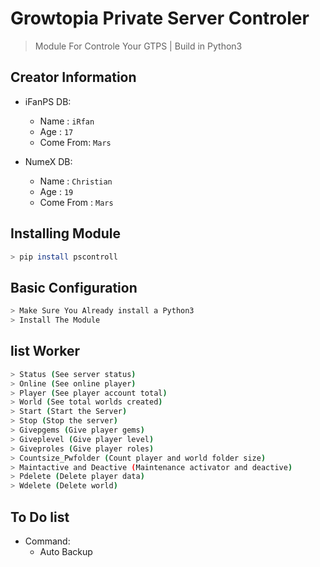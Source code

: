 # Growtopia Private Server Controler
> Module For Controle Your GTPS | Build in Python3

## Creator Information
- iFanPS DB:
    - Name : `iRfan`
    - Age : `17`
    - Come From: `Mars`

- NumeX DB:
    - Name : `Christian`
    - Age : `19`
    - Come From : `Mars`

## Installing Module
```bash
> pip install pscontroll
```

## Basic Configuration
```bash
> Make Sure You Already install a Python3
> Install The Module
```

## list Worker
```bash
> Status (See server status)
> Online (See online player)
> Player (See player account total)
> World (See total worlds created)
> Start (Start the Server)
> Stop (Stop the server)
> Givepgems (Give player gems)
> Giveplevel (Give player level)
> Giveproles (Give player roles)
> Countsize_Pwfolder (Count player and world folder size)
> Maintactive and Deactive (Maintenance activator and deactive)
> Pdelete (Delete player data)
> Wdelete (Delete world)
```

## To Do list
- Command:
    - Auto Backup
